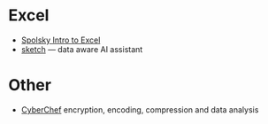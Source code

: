 
# Excel
- [Spolsky Intro to Excel](https://www.youtube.com/watch?v=0nbkaYsR94c)
- [sketch](https://github.com/approximatelabs/sketch) — data aware AI assistant

# Other
- [CyberChef](https://gchq.github.io/CyberChef/)  encryption, encoding, compression and data analysis